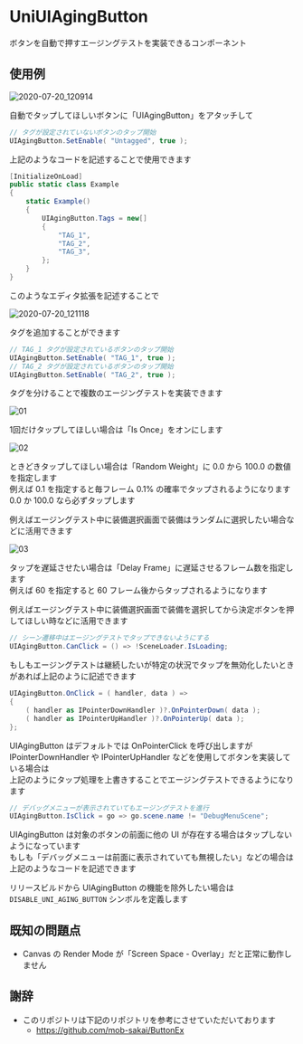 # UniUIAgingButton

ボタンを自動で押すエージングテストを実装できるコンポーネント

## 使用例

![2020-07-20_120914](https://user-images.githubusercontent.com/6134875/87896183-75d9f900-ca82-11ea-9ce7-b2f9118e0548.png)

自動でタップしてほしいボタンに「UIAgingButton」をアタッチして  

```cs
// タグが設定されていないボタンのタップ開始
UIAgingButton.SetEnable( "Untagged", true );
```

上記のようなコードを記述することで使用できます  

```cs
[InitializeOnLoad]
public static class Example
{
    static Example()
    {
        UIAgingButton.Tags = new[]
        {
            "TAG_1",
            "TAG_2",
            "TAG_3",
        };
    }
}
```

このようなエディタ拡張を記述することで  

![2020-07-20_121118](https://user-images.githubusercontent.com/6134875/87896185-770b2600-ca82-11ea-9b08-2fa0964192f5.png)

タグを追加することができます  

```cs
// TAG_1 タグが設定されているボタンのタップ開始
UIAgingButton.SetEnable( "TAG_1", true );
// TAG_2 タグが設定されているボタンのタップ開始
UIAgingButton.SetEnable( "TAG_2", true );
```

タグを分けることで複数のエージングテストを実装できます  

![01](https://user-images.githubusercontent.com/6134875/87896186-770b2600-ca82-11ea-9eb5-752122c8662d.png)

1回だけタップしてほしい場合は「Is Once」をオンにします  

![02](https://user-images.githubusercontent.com/6134875/87896188-77a3bc80-ca82-11ea-8965-a94ed280a1b5.png)

ときどきタップしてほしい場合は「Random Weight」に 0.0 から 100.0 の数値を指定します  
例えば 0.1 を指定すると毎フレーム 0.1% の確率でタップされるようになります  
0.0 か 100.0 なら必ずタップします  

例えばエージングテスト中に装備選択画面で装備はランダムに選択したい場合などに活用できます  

![03](https://user-images.githubusercontent.com/6134875/87896193-796d8000-ca82-11ea-9055-a393617872eb.png)

タップを遅延させたい場合は「Delay Frame」に遅延させるフレーム数を指定します  
例えば 60 を指定すると 60 フレーム後からタップされるようになります  

例えばエージングテスト中に装備選択画面で装備を選択してから決定ボタンを押してほしい時などに活用できます  

```cs
// シーン遷移中はエージングテストでタップできないようにする
UIAgingButton.CanClick = () => !SceneLoader.IsLoading;
```

もしもエージングテストは継続したいが特定の状況でタップを無効化したいときがあれば上記のように記述できます  

```cs
UIAgingButton.OnClick = ( handler, data ) =>
{
    ( handler as IPointerDownHandler )?.OnPointerDown( data );
    ( handler as IPointerUpHandler )?.OnPointerUp( data );
};
```

UIAgingButton はデフォルトでは OnPointerClick を呼び出しますが  
IPointerDownHandler や IPointerUpHandler などを使用してボタンを実装している場合は  
上記のようにタップ処理を上書きすることでエージングテストできるようになります  

```cs
// デバッグメニューが表示されていてもエージングテストを進行
UIAgingButton.IsClick = go => go.scene.name != "DebugMenuScene";
```

UIAgingButton は対象のボタンの前面に他の UI が存在する場合はタップしないようになっています  
もしも「デバッグメニューは前面に表示されていても無視したい」などの場合は上記のようなコードを記述できます  

リリースビルドから UIAgingButton の機能を除外したい場合は  
`DISABLE_UNI_AGING_BUTTON` シンボルを定義します  

## 既知の問題点

* Canvas の Render Mode が「Screen Space - Overlay」だと正常に動作しません  

## 謝辞

* このリポジトリは下記のリポジトリを参考にさせていただいております  
    * https://github.com/mob-sakai/ButtonEx

